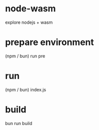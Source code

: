 # node-wasm
explore nodejs + wasm

# prepare environment
(npm / bun) run pre 
# run
(npm / bun) index.js 
# build
bun run build
